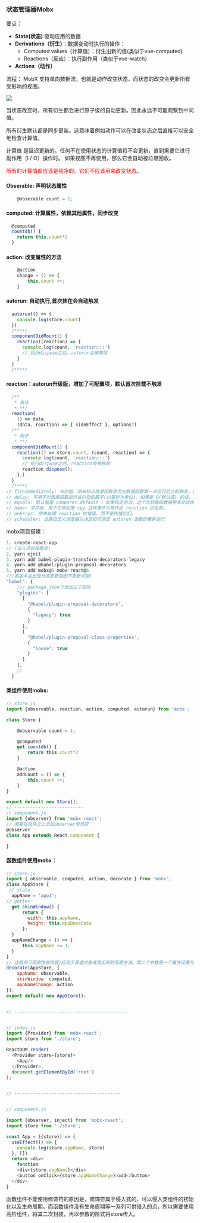 ### 状态管理器Mobx

要点：
- **State(状态)**:驱动应用的数据
- **Derivations（衍生）**：数据变动时执行的操作：
    - Computed values（计算值）：衍生出新的值(类似于vue-computed)
    - Reactions（反应）：执行副作用（类似于vue-watch）
- **Actions（动作）**

流程：
MobX 支持单向数据流，也就是动作改变状态，而状态的改变会更新所有受影响的视图。

![](https://cn.mobx.js.org/images/action-state-view.png)

当状态改变时，所有衍生都会进行原子级的自动更新。因此永远不可能观察到中间值。

所有衍生默认都是同步更新。这意味着例如动作可以在改变状态之后直接可以安全地检查计算值。

计算值 是延迟更新的。任何不在使用状态的计算值将不会更新，直到需要它进行副作用（I / O）操作时。 如果视图不再使用，那么它会自动被垃圾回收。

<font color="red">所有的计算值都应该是纯净的。它们不应该用来改变状态</font>。

#### Obserable: 声明状态属性
```js
    @obserable count = 1;
```
#### computed: 计算属性，依赖其他属性，同步改变
```js
  @computed
  countdb() {
    return this.count*2
  }
```
#### action: 改变属性的方法
```js
    @action
    change = () => {
        this.count ++;
    }
```
#### autorun: 自动执行,首次挂在会自动触发
```js
  autorun(() => {
    console.log(store.count)
  })
  /****/
  componentDidMount() {
    reaction((reaction) => {
      console.log(count, 'reaction:::')
      // 执行dispose之后，autorun会被移除
    }
  }
  /****/
```
#### reaction：autorun升级版，增加了可配置项，默认首次挂载不触发
```js
  /**
   * 用法
   * **/
  reaction(
    () => data, 
    (data, reaction) => { sideEffect }, options?)
  /**
   * 例子
   * **/
  componentDidMount() {
    reaction(() => store.count, (count, reaction) => {
      console.log(count, 'reaction:::')
      // 执行dispose之后，reaction会被移除
      reaction.dispose();
    },)
  }
  /****/
// fireImmediately: 布尔值，用来标识效果函数是否在数据函数第一次运行后立即触发。默认值是 false 。
// delay: 可用于对效果函数进行去抖动的数字(以毫秒为单位)。如果是 0(默认值) 的话，那么不会进行去抖。
// equals: 默认值是 comparer.default 。如果指定的话，这个比较器函数被用来比较由 数据 函数产生的前一个值和后一个值。只有比较器函数返回 false 效果 函数才会被调用。此选项如果指定的话，会覆盖 compareStructural 选项。
// name: 字符串，用于在例如像 spy 这样事件中用作此 reaction 的名称。
// onError: 用来处理 reaction 的错误，而不是传播它们。
// scheduler: 设置自定义调度器以决定如何调度 autorun 函数的重新运行
```


mobx项目搭建：
```js
1. create-react-app
// (进入项目根路径)
2. yarn eject 
3. yarn add babel-plugin-transform-decorators-legacy
4. yarn add @babel/plugin-proposal-decorators
5. yarn add mobx@5 mobx-react@6
//(高版本会出现仓库更新视图不更新问题)
"babel": {
    /// package.json下添加以下规则
    "plugins": [
      [
        "@babel/plugin-proposal-decorators",
        {
          "legacy": true
        }
      ],
      [
        "@babel/plugin-proposal-class-properties",
        {
          "loose": true
        }
      ]
    ],
    //
  }
```
#### 类组件使用mobx:
```js
// store.js
import {observable, reaction, action, computed, autorun} from 'mobx';

class Store {

    @observable count = 1;

    @computed
    get countdb() {
        return this.count*2
    }

    @action 
    addCount = () => {
        this.count ++;
    }
}

export default new Store();
// --------------------------
// component.js
import {observer} from 'mobx-react';
// 需要在组件之上添加observer修饰符
@observer
class App extends React.Component {

}
```

#### 函数组件使用mobx：

```js
// store.js
import { observable, computed, action, decorate } from 'mobx';
class AppStore {
 // state
  appName = 'app1';
// getter
  get skinWindow() {
      return {
        width: this.appName,
        height: this.appBaseData 
      };
  }
  appNameChange = () => {
      this.appName += 1;
  }
}
// 这是将可观察性装饰器)应用于普通对象或类实例的简便方法。第二个参数是一个属性设置为某些装饰器的对象。
decorate(AppStore, {
    appName: observable,
    skinWindow: computed,
    appNameChange: action
});
export default new AppStore();


// -------------------------------------------


// index.js
import {Provider} from 'mobx-react';
import store from './store';

ReactDOM.render(
  <Provider store={store}>
    <App/>
  </Provider>,
  document.getElementById('root')
);


// ----------------------------------------


// component.js

import {observer, inject} from 'mobx-react';
import store from './store';

const App = ({store}) => {
  useEffect(() => {
    console.log(store.appName, store)
  }, [])
  return <div>
    function
    <div>{store.appName}</div>
    <button onClick={store.appNameChange}>add</button>
  </div>
}
```

函数组件不能使用修饰符的原因是，修饰符属于侵入式的，可以侵入类组件的初始化以及生命周期，而函数组件没有生命周期等一系列可供侵入的点，所以需要使用高阶组件，将其二次封装，再以参数的形式将store传入。



